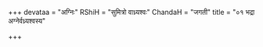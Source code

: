 +++
devataa = "अग्निः"
RShiH = "सुमित्रो वाध्र्यश्वः"
ChandaH = "जगती"
title = "०१ भद्रा अग्नेर्वध्र्यश्वस्य"

+++
